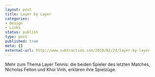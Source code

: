 ```yaml
---
layout: post
title: Layer by Layer
categories:
- Design
- Links
status: publish
type: post
published: true
meta: {}
external-url: http://www.subtraction.com/2010/02/24/layer-by-layer
---
```

Mehr zum Thema Layer Tennis: die beiden Spieler des letzten Matches, Nicholas Felton und Khoi Vinh, erklären ihre Spielzüge.
